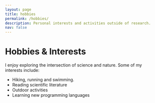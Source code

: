 ```yaml
---
layout: page
title: hobbies
permalink: /hobbies/
description: Personal interests and activities outside of research.
nav: false
---
```


# Hobbies & Interests

I enjoy exploring the intersection of science and nature. Some of my interests include:

- Hiking, running and swimming.
- Reading scientific literature
- Outdoor activities
- Learning new programming languages
